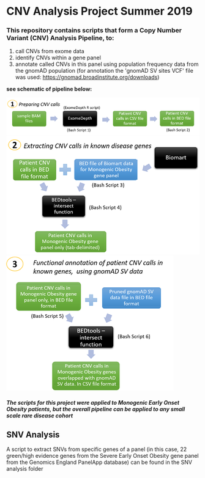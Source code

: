 # CNV Analysis Project Summer 2019

### This repository contains scripts that form a Copy Number Variant (CNV) Analysis Pipeline, to:  
1. call CNVs from exome data  
2. identify CNVs within a gene panel  
3. annotate called CNVs in this panel using population frequency data from the gnomAD population (for annotation the 'gnomAD SV sites VCF' file was used: https://gnomad.broadinstitute.org/downloads)


**see schematic of pipeline below:**

![](images/CNV-analysis-stage-1.png)
![](images/CNV-analysis-stage-2.png)
![](images/CNV-analysis-stage-3.png)

##### The scripts for this project were applied to Monogenic Early Onset Obesity patients, but the overall pipeline can be applied to any small scale rare disease cohort


## SNV Analysis
A script to extract SNVs from specific genes of a panel (in this case, 22 green/high evidence genes from the Severe Early Onset Obesity gene panel from the Genomics England PanelApp database) can be found in the SNV analysis folder
